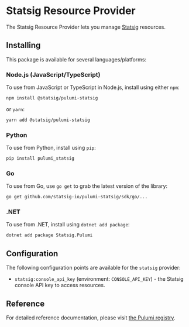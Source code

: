 # Statsig Resource Provider

The Statsig Resource Provider lets you manage [Statsig](https://statsig.com) resources.

## Installing

This package is available for several languages/platforms:

### Node.js (JavaScript/TypeScript)

To use from JavaScript or TypeScript in Node.js, install using either `npm`:

```bash
npm install @statsig/pulumi-statsig
```

or `yarn`:

```bash
yarn add @statsig/pulumi-statsig
```

### Python

To use from Python, install using `pip`:

```bash
pip install pulumi_statsig
```

### Go

To use from Go, use `go get` to grab the latest version of the library:

```bash
go get github.com/statsig-io/pulumi-statsig/sdk/go/...
```

### .NET

To use from .NET, install using `dotnet add package`:

```bash
dotnet add package Statsig.Pulumi
```

## Configuration

The following configuration points are available for the `statsig` provider:

- `statsig:console_api_key` (environment: `CONSOLE_API_KEY`) - the Statsig console API key to access resources.

## Reference

For detailed reference documentation, please visit [the Pulumi registry](https://www.pulumi.com/registry/packages/statsig/api-docs/).
